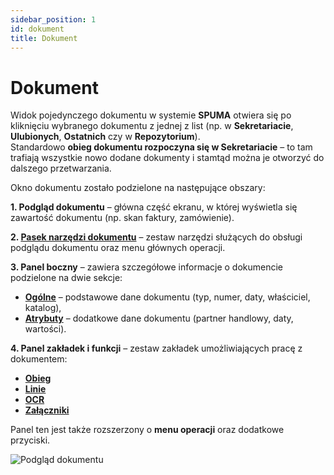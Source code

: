 ```yaml
---
sidebar_position: 1
id: dokument
title: Dokument
---
```


# Dokument  

Widok pojedynczego dokumentu w systemie **SPUMA** otwiera się po kliknięciu wybranego dokumentu z jednej z list (np. w **Sekretariacie**, **Ulubionych**, **Ostatnich** czy w **Repozytorium**).  
Standardowo **obieg dokumentu rozpoczyna się w Sekretariacie** – to tam trafiają wszystkie nowo dodane dokumenty i stamtąd można je otworzyć do dalszego przetwarzania.  

Okno dokumentu zostało podzielone na następujące obszary:  

**1. Podgląd dokumentu** – główna część ekranu, w której wyświetla się zawartość dokumentu (np. skan faktury, zamówienie).  

**2. [Pasek narzędzi dokumentu](docs/przetwarzanie-pojedynczego-dokumentu/pasek-narzedzi-dokumentu.md)** – zestaw narzędzi służących do obsługi podglądu dokumentu oraz menu głównych operacji.  

**3. Panel boczny** – zawiera szczegółowe informacje o dokumencie podzielone na dwie sekcje:  
- [**Ogólne**](docs/przetwarzanie-pojedynczego-dokumentu/ogolne.md) – podstawowe dane dokumentu (typ, numer, daty, właściciel, katalog),  
- [**Atrybuty**](docs/przetwarzanie-pojedynczego-dokumentu/Atrybuty.md) – dodatkowe dane dokumentu (partner handlowy, daty, wartości).

**4. Panel zakładek i funkcji** – zestaw zakładek umożliwiających pracę z dokumentem:  
- [**Obieg**](docs/przetwarzanie-pojedynczego-dokumentu/Obieg.md)  
- [**Linie**](docs/przetwarzanie-pojedynczego-dokumentu/Linie.md) 
- [**OCR**](docs/przetwarzanie-pojedynczego-dokumentu/OCR.md)  
- [**Załączniki**](docs/przetwarzanie-pojedynczego-dokumentu/Zalaczniki.md)  

Panel ten jest także rozszerzony o **menu operacji** oraz dodatkowe przyciski.  

![Podgląd dokumentu](/img/dokument_podglad.png)
